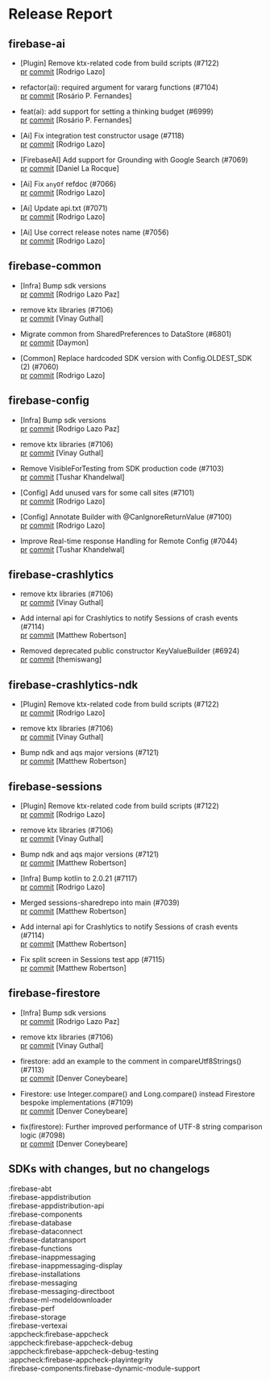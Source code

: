 # Release Report
## firebase-ai
      
* [Plugin] Remove ktx-related code from build scripts  (#7122)   
  [pr](https://github.com/firebase/firebase-android-sdk/pull/7122) [commit](https://github.com/firebase/firebase-android-sdk/commit/a9fa4e16b7e7b4668c41b0b60984675f5d4bd1cb)  [Rodrigo Lazo]

* refactor(ai): required argument for vararg functions (#7104)   
  [pr](https://github.com/firebase/firebase-android-sdk/pull/7104) [commit](https://github.com/firebase/firebase-android-sdk/commit/84650c2a5345b5bc124fb950eca7b8cddae333cb)  [Rosário P. Fernandes]

* feat(ai): add support for setting a thinking budget (#6999)   
  [pr](https://github.com/firebase/firebase-android-sdk/pull/6999) [commit](https://github.com/firebase/firebase-android-sdk/commit/939ffca11306401c84e8e55aca44f81755efd927)  [Rosário P. Fernandes]

* [Ai] Fix integration test constructor usage (#7118)   
  [pr](https://github.com/firebase/firebase-android-sdk/pull/7118) [commit](https://github.com/firebase/firebase-android-sdk/commit/b7e1397ed0b349bc7515640be435b84087feb339)  [Rodrigo Lazo]

* [FirebaseAI] Add support for Grounding with Google Search (#7069)   
  [pr](https://github.com/firebase/firebase-android-sdk/pull/7069) [commit](https://github.com/firebase/firebase-android-sdk/commit/50cd4f39791c3c000cae756e19ff029b1b575f65)  [Daniel La Rocque]

* [Ai] Fix `anyOf` refdoc (#7066)   
  [pr](https://github.com/firebase/firebase-android-sdk/pull/7066) [commit](https://github.com/firebase/firebase-android-sdk/commit/832949335ba3b96ffd406fa393ddf7d543605648)  [Rodrigo Lazo]

* [Ai] Update api.txt (#7071)   
  [pr](https://github.com/firebase/firebase-android-sdk/pull/7071) [commit](https://github.com/firebase/firebase-android-sdk/commit/68535a4cf88cb6f63a0415d924d87c18c1c1a0d0)  [Rodrigo Lazo]

* [Ai] Use correct release notes name (#7056)   
  [pr](https://github.com/firebase/firebase-android-sdk/pull/7056) [commit](https://github.com/firebase/firebase-android-sdk/commit/78b278e5deda1fe68210b0c1e37ff445252595f5)  [Rodrigo Lazo]

## firebase-common
      
* [Infra] Bump sdk versions   
  [pr](https://github.com/firebase/firebase-android-sdk/pull/) [commit](https://github.com/firebase/firebase-android-sdk/commit/272d914d5fa24511820a60b5e6476138a8ca50ed)  [Rodrigo Lazo Paz]

* remove ktx libraries (#7106)   
  [pr](https://github.com/firebase/firebase-android-sdk/pull/7106) [commit](https://github.com/firebase/firebase-android-sdk/commit/e184a98f6f90d5a42f05dec03373f883f29ce917)  [Vinay Guthal]

* Migrate common from SharedPreferences to DataStore (#6801)   
  [pr](https://github.com/firebase/firebase-android-sdk/pull/6801) [commit](https://github.com/firebase/firebase-android-sdk/commit/2bfc0a5de4c3d384238b25f9b71ef36104a72fa0)  [Daymon]

* [Common] Replace hardcoded SDK version with Config.OLDEST_SDK (2) (#7060)   
  [pr](https://github.com/firebase/firebase-android-sdk/pull/7060) [commit](https://github.com/firebase/firebase-android-sdk/commit/19273cae48a895bb22439647c8d4d2febab94aab)  [Rodrigo Lazo]

## firebase-config
      
* [Infra] Bump sdk versions   
  [pr](https://github.com/firebase/firebase-android-sdk/pull/) [commit](https://github.com/firebase/firebase-android-sdk/commit/272d914d5fa24511820a60b5e6476138a8ca50ed)  [Rodrigo Lazo Paz]

* remove ktx libraries (#7106)   
  [pr](https://github.com/firebase/firebase-android-sdk/pull/7106) [commit](https://github.com/firebase/firebase-android-sdk/commit/e184a98f6f90d5a42f05dec03373f883f29ce917)  [Vinay Guthal]

* Remove VisibleForTesting from SDK production code (#7103)   
  [pr](https://github.com/firebase/firebase-android-sdk/pull/7103) [commit](https://github.com/firebase/firebase-android-sdk/commit/aad3da87a9469a5b080a26b08cdb9b92f9997a20)  [Tushar Khandelwal]

* [Config] Add unused vars for some call sites (#7101)   
  [pr](https://github.com/firebase/firebase-android-sdk/pull/7101) [commit](https://github.com/firebase/firebase-android-sdk/commit/696f02155390d9dd1fb9733093519ffd102ae1af)  [Rodrigo Lazo]

* [Config] Annotate Builder with @CanIgnoreReturnValue (#7100)   
  [pr](https://github.com/firebase/firebase-android-sdk/pull/7100) [commit](https://github.com/firebase/firebase-android-sdk/commit/f14fc0e23608a47e08b27729a3aee64ae0afd875)  [Rodrigo Lazo]

* Improve Real-time response Handling for Remote Config (#7044)   
  [pr](https://github.com/firebase/firebase-android-sdk/pull/7044) [commit](https://github.com/firebase/firebase-android-sdk/commit/2886218d0386fb486bc8102cec01b26fface5d00)  [Tushar Khandelwal]

## firebase-crashlytics
      
* remove ktx libraries (#7106)   
  [pr](https://github.com/firebase/firebase-android-sdk/pull/7106) [commit](https://github.com/firebase/firebase-android-sdk/commit/e184a98f6f90d5a42f05dec03373f883f29ce917)  [Vinay Guthal]

* Add internal api for Crashlytics to notify Sessions of crash events (#7114)   
  [pr](https://github.com/firebase/firebase-android-sdk/pull/7114) [commit](https://github.com/firebase/firebase-android-sdk/commit/c09e9ccdc8e15b3496fc52fe06e04f293ad3d5ab)  [Matthew Robertson]

* Removed deprecated public constructor KeyValueBuilder (#6924)   
  [pr](https://github.com/firebase/firebase-android-sdk/pull/6924) [commit](https://github.com/firebase/firebase-android-sdk/commit/39edc7cf96e36c407db0def018d2bb82baa6c265)  [themiswang]

## firebase-crashlytics-ndk
      
* [Plugin] Remove ktx-related code from build scripts  (#7122)   
  [pr](https://github.com/firebase/firebase-android-sdk/pull/7122) [commit](https://github.com/firebase/firebase-android-sdk/commit/a9fa4e16b7e7b4668c41b0b60984675f5d4bd1cb)  [Rodrigo Lazo]

* remove ktx libraries (#7106)   
  [pr](https://github.com/firebase/firebase-android-sdk/pull/7106) [commit](https://github.com/firebase/firebase-android-sdk/commit/e184a98f6f90d5a42f05dec03373f883f29ce917)  [Vinay Guthal]

* Bump ndk and aqs major versions (#7121)   
  [pr](https://github.com/firebase/firebase-android-sdk/pull/7121) [commit](https://github.com/firebase/firebase-android-sdk/commit/b9aa68cd5bcc578925ca1b8c330a796574136a8f)  [Matthew Robertson]

## firebase-sessions
      
* [Plugin] Remove ktx-related code from build scripts  (#7122)   
  [pr](https://github.com/firebase/firebase-android-sdk/pull/7122) [commit](https://github.com/firebase/firebase-android-sdk/commit/a9fa4e16b7e7b4668c41b0b60984675f5d4bd1cb)  [Rodrigo Lazo]

* remove ktx libraries (#7106)   
  [pr](https://github.com/firebase/firebase-android-sdk/pull/7106) [commit](https://github.com/firebase/firebase-android-sdk/commit/e184a98f6f90d5a42f05dec03373f883f29ce917)  [Vinay Guthal]

* Bump ndk and aqs major versions (#7121)   
  [pr](https://github.com/firebase/firebase-android-sdk/pull/7121) [commit](https://github.com/firebase/firebase-android-sdk/commit/b9aa68cd5bcc578925ca1b8c330a796574136a8f)  [Matthew Robertson]

* [Infra] Bump kotlin to 2.0.21 (#7117)   
  [pr](https://github.com/firebase/firebase-android-sdk/pull/7117) [commit](https://github.com/firebase/firebase-android-sdk/commit/1925119f83068567dcf55181cfc320a86fd28a1e)  [Rodrigo Lazo]

* Merged sessions-sharedrepo into main (#7039)   
  [pr](https://github.com/firebase/firebase-android-sdk/pull/7039) [commit](https://github.com/firebase/firebase-android-sdk/commit/c9a4a3d749440833a75d4de686d60f825ffd79c8)  [Matthew Robertson]

* Add internal api for Crashlytics to notify Sessions of crash events (#7114)   
  [pr](https://github.com/firebase/firebase-android-sdk/pull/7114) [commit](https://github.com/firebase/firebase-android-sdk/commit/c09e9ccdc8e15b3496fc52fe06e04f293ad3d5ab)  [Matthew Robertson]

* Fix split screen in Sessions test app (#7115)   
  [pr](https://github.com/firebase/firebase-android-sdk/pull/7115) [commit](https://github.com/firebase/firebase-android-sdk/commit/7c56ee19a67f5ae79c38ee8d1679ce100cbb463e)  [Matthew Robertson]

## firebase-firestore
      
* [Infra] Bump sdk versions   
  [pr](https://github.com/firebase/firebase-android-sdk/pull/) [commit](https://github.com/firebase/firebase-android-sdk/commit/272d914d5fa24511820a60b5e6476138a8ca50ed)  [Rodrigo Lazo Paz]

* remove ktx libraries (#7106)   
  [pr](https://github.com/firebase/firebase-android-sdk/pull/7106) [commit](https://github.com/firebase/firebase-android-sdk/commit/e184a98f6f90d5a42f05dec03373f883f29ce917)  [Vinay Guthal]

* firestore: add an example to the comment in compareUtf8Strings() (#7113)   
  [pr](https://github.com/firebase/firebase-android-sdk/pull/7113) [commit](https://github.com/firebase/firebase-android-sdk/commit/8e1aeb6ba4a13b3bb892c0a01bf7e14f70b5884f)  [Denver Coneybeare]

* Firestore: use Integer.compare() and Long.compare() instead Firestore bespoke implementations (#7109)   
  [pr](https://github.com/firebase/firebase-android-sdk/pull/7109) [commit](https://github.com/firebase/firebase-android-sdk/commit/1b0a574e2ef578f2559eac4cc8eefc32befd170d)  [Denver Coneybeare]

* fix(firestore): Further improved performance of UTF-8 string comparison logic (#7098)   
  [pr](https://github.com/firebase/firebase-android-sdk/pull/7098) [commit](https://github.com/firebase/firebase-android-sdk/commit/84c4d81cf46e0041d2944d3a41cd194c60a0c6d1)  [Denver Coneybeare]


## SDKs with changes, but no changelogs
:firebase-abt  
:firebase-appdistribution  
:firebase-appdistribution-api  
:firebase-components  
:firebase-database  
:firebase-dataconnect  
:firebase-datatransport  
:firebase-functions  
:firebase-inappmessaging  
:firebase-inappmessaging-display  
:firebase-installations  
:firebase-messaging  
:firebase-messaging-directboot  
:firebase-ml-modeldownloader  
:firebase-perf  
:firebase-storage  
:firebase-vertexai  
:appcheck:firebase-appcheck  
:appcheck:firebase-appcheck-debug  
:appcheck:firebase-appcheck-debug-testing  
:appcheck:firebase-appcheck-playintegrity  
:firebase-components:firebase-dynamic-module-support